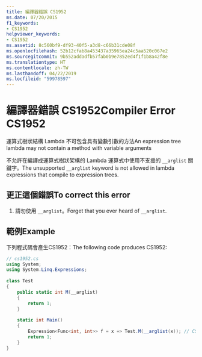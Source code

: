 ```yaml
---
title: 編譯器錯誤 CS1952
ms.date: 07/20/2015
f1_keywords:
- CS1952
helpviewer_keywords:
- CS1952
ms.assetid: 8c560bf9-df93-40f5-a3d8-c66b31cde08f
ms.openlocfilehash: 52b12cfab8a453437a35965ea24c5aa520c067e2
ms.sourcegitcommit: 9b552addadfb57fab0b9e7852ed4f1f1b8a42f8e
ms.translationtype: HT
ms.contentlocale: zh-TW
ms.lasthandoff: 04/22/2019
ms.locfileid: "59978597"
---
```

# <a name="compiler-error-cs1952"></a><span data-ttu-id="99664-102">編譯器錯誤 CS1952</span><span class="sxs-lookup"><span data-stu-id="99664-102">Compiler Error CS1952</span></span>
<span data-ttu-id="99664-103">運算式樹狀結構 Lambda 不可包含具有變數引數的方法</span><span class="sxs-lookup"><span data-stu-id="99664-103">An expression tree lambda may not contain a method with variable arguments</span></span>  
  
 <span data-ttu-id="99664-104">不允許在編譯成運算式樹狀架構的 Lambda 運算式中使用不支援的 `__arglist` 關鍵字。</span><span class="sxs-lookup"><span data-stu-id="99664-104">The unsupported `__arglist` keyword is not allowed in lambda expressions that compile to expression trees.</span></span>  
  
## <a name="to-correct-this-error"></a><span data-ttu-id="99664-105">更正這個錯誤</span><span class="sxs-lookup"><span data-stu-id="99664-105">To correct this error</span></span>  
  
1. <span data-ttu-id="99664-106">請勿使用 `__arglist`。</span><span class="sxs-lookup"><span data-stu-id="99664-106">Forget that you ever heard of `__arglist`.</span></span>  
  
## <a name="example"></a><span data-ttu-id="99664-107">範例</span><span class="sxs-lookup"><span data-stu-id="99664-107">Example</span></span>  
 <span data-ttu-id="99664-108">下列程式碼會產生CS1952：</span><span class="sxs-lookup"><span data-stu-id="99664-108">The following code produces CS1952:</span></span>  
  
```csharp  
// cs1952.cs  
using System;  
using System.Linq.Expressions;  
  
class Test  
{  
    public static int M(__arglist)  
    {  
        return 1;  
    }  
  
    static int Main()  
    {  
        Expression<Func<int, int>> f = x => Test.M(__arglist(x)); // CS1952  
        return 1;  
    }  
}  
```
